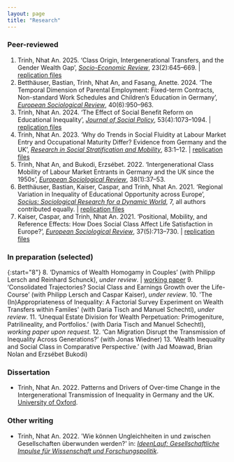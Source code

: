 ```yaml
---
layout: page
title: "Research"
---
```


### Peer-reviewed
1. Trinh, Nhat An. 2025. ‘Class Origin, Intergenerational Transfers, and the Gender Wealth Gap’, [*Socio-Economic Review*](https://doi.org/10.1093/ser/mwae054), 23(2):645–669. &#124; [replication files](https://osf.io/3enux/)
2. Betthäuser, Bastian, Trinh, Nhat An, and Fasang, Anette. 2024. ‘The Temporal Dimension of Parental Employment: Fixed-term Contracts, Non-standard Work Schedules and Children’s Education in Germany’, [*European Sociological Review*](https://doi.org/10.1093/esr/jcad073), 40(6):950–963.
3. Trinh, Nhat An. 2024. ‘The Effect of Social Benefit Reform on Educational Inequality’, [*Journal of Social Policy*](https://doi.org/10.1017/S0047279422000848), 53(4):1073–1094. &#124; [replication files](https://osf.io/3cdqv/)
4. Trinh, Nhat An. 2023. ‘Why do Trends in Social Fluidity at Labour Market Entry and Occupational Maturity Differ? Evidence from Germany and the UK’, [*Research in Social Stratification and Mobility*](https://www.sciencedirect.com/science/article/abs/pii/S0276562422000737), 83:1–12. &#124; [replication files](https://osf.io/vb5fd/)
5. Trinh, Nhat An, and Bukodi, Erzsébet. 2022. ‘Intergenerational Class Mobility of Labour Market Entrants in Germany and the UK since the 1950s’, [*European Sociological Review*](https://doi.org/10.1093/esr/jcab028), 38(1):37–53.
6. Betthäuser, Bastian, Kaiser, Caspar, and Trinh, Nhat An. 2021. ‘Regional Variation in Inequality of Educational Opportunity across Europe’, [*Socius: Sociological Research for a Dynamic World*](https://doi.org/10.1177/23780231211019890), 7, all authors contributed equally.  &#124; [replication files](https://osf.io/bca95/)
7. Kaiser, Caspar, and Trinh, Nhat An. 2021. ‘Positional, Mobility, and Reference Effects: How Does Social Class Affect Life Satisfaction in Europe?’, [*European Sociological Review*](https://doi.org/10.1093/esr/jcaa067), 37(5):713–730. &#124; [replication files](https://osf.io/4wx26/)

### In preparation (selected)

{:start="8"}
8. ‘Dynamics of Wealth Homogamy in Couples’ (with Philipp Lersch and Reinhard Schunck), *under review*. &#124; [working paper](https://osf.io/preprints/socarxiv/yrjpf/)
9. ‘Consolidated Trajectories? Social Class and Earnings Growth over the Life-Course’ (with Philipp Lersch and Caspar Kaiser), *under review*.
10. 'The (In)Appropriateness of Inequality: A Factorial Survey Experiment on Wealth Transfers within Familes' (with Daria Tisch and Manuel Schechtl), *under review*.
11. ‘Unequal Estate Division for Wealth Perpetuation: Primogeniture, Patrilineality, and Portfolios.’ (with Daria Tisch and Manuel Schechtl), *working paper upon request*.
12. ‘Can Migration Disrupt the Transmission of Inequality Across Generations?’ (with Jonas Wiedner)
13. ‘Wealth Inequality and Social Class in Comparative Perspective.’ (with Jad Moawad, Brian Nolan and Erzsébet Bukodi)

### Dissertation

- Trinh, Nhat An. 2022. Patterns and Drivers of Over-time Change in the Intergenerational Transmission of Inequality in Germany and the UK. [University of Oxford](https://ora.ox.ac.uk/objects/uuid:cbfb603b-ce55-49e2-87b6-011e7e39bd3f).

### Other writing

- Trinh, Nhat An. 2022. 'Wie können Ungleichheiten in und zwischen Gesellschaften überwunden werden?' in: *[IdeenLauf: Gesellschaftliche Impulse für Wissenschaft und Forschungspolitik](https://www.wissenschaftsjahr.de/2022/fileadmin/user_upload/1__Ideenlauf/IdeenLauf_Ergebnis.pdf)*.

